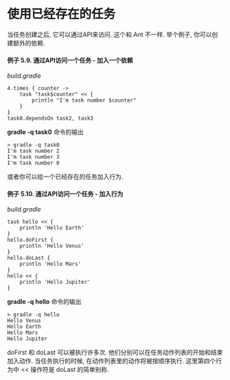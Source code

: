 # 使用已经存在的任务

当任务创建之后, 
它可以通过API来访问. 
这个和 Ant 不一样. 
举个例子, 
你可以创建额外的依赖.

#### 例子 5.9. 通过API访问一个任务 - 加入一个依赖

*build.gradle*

    4.times { counter ->
        task "task$counter" << {
            println "I'm task number $counter"
        }
    }
    task0.dependsOn task2, task3

**gradle -q task0** 命令的输出

    > gradle -q task0
    I'm task number 2
    I'm task number 3
    I'm task number 0

或者你可以给一个已经存在的任务加入行为.

#### 例子 5.10. 通过API访问一个任务 - 加入行为


*build.gradle*

    task hello << {
        println 'Hello Earth'
    }
    hello.doFirst {
        println 'Hello Venus'
    }
    hello.doLast {
        println 'Hello Mars'
    }
    hello << {
        println 'Hello Jupiter'
    }

**gradle -q hello** 命令的输出

    > gradle -q hello
    Hello Venus
    Hello Earth
    Hello Mars
    Hello Jupiter

doFirst 和 doLast 可以被执行许多次. 他们分别可以在任务动作列表的开始和结束加入动作. 
当任务执行的时候, 
在动作列表里的动作将被按顺序执行. 
这里第四个行为中 << 操作符是 doLast 的简单别称.

